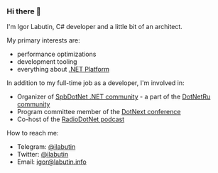 ### Hi there 👋

I'm Igor Labutin, C# developer and a little bit of an architect.

My primary interests are:
- performance optimizations
- development tooling
- everything about [.NET Platform](https://dotnet.microsoft.com/)

In addition to my full-time job as a developer, I'm involved in:
- Organizer of [SpbDotNet .NET community](https://www.meetup.com/SpbDotNet/) - a part of the [DotNetRu community](https://dotnet.ru/)
- Program committee member of the [DotNext conference](https://dotnext.ru/en/)
- Co-host of the [RadioDotNet podcast](https://radio.dotnet.ru/)

How to reach me:
- Telegram: [@ilabutin](https://t.me/ilabutin)
- Twitter: [@ilabutin](https://twitter.com/ilabutin)
- Email: igor@labutin.info

<!--
**ilabutin/ilabutin** is a ✨ _special_ ✨ repository because its `README.md` (this file) appears on your GitHub profile.




Here are some ideas to get you started:



- 🔭 I’m currently working on ...
- 🌱 I’m currently learning ...
- 👯 I’m looking to collaborate on ...
- 🤔 I’m looking for help with ...
- 💬 Ask me about ...
- 📫 How to reach me: ...
- 😄 Pronouns: ...
- ⚡ Fun fact: ...
-->
